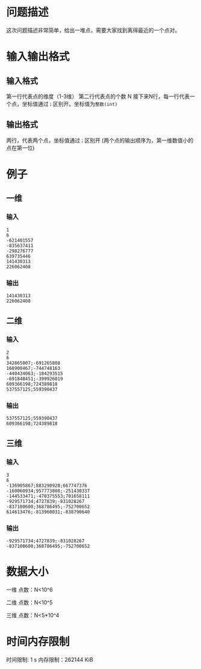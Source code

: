 # 问题描述

这次问题描述非常简单，给出一堆点，需要大家找到离得最近的一个点对。

# 输入输出格式

## 输入格式

第一行代表点的维度（1-3维）
第二行代表点的个数 N
接下来N行，每一行代表一个点，坐标值通过`；`区别开。坐标值为`整数(int)`

## 输出格式

两行，代表两个点，坐标值通过`；`区别开
(两个点的输出顺序为，第一维数值小的点在第一位)

# 例子

## 一维

### 输入

```
1
6
-621401557
-835637411
-298276777
639735446
141430313
226062408
```

### 输出

```
141430313
226062408
```

## 二维

### 输入

```
2
6
342865007;-691265808
168900467;-744748163
-440434063;-184293515
-691848451;-399926019
609366198;724389818
537557125;559390437
```

### 输出

```
537557125;559390437
609366198;724389818
```

## 三维

### 输入

```
3
6
-136905867;883290928;667747376
-160060934;957773808;-251430337
-144533471;-470375553;701658111
-929571734;4727839;-831028267
-837100600;368786495;-752700652
614613476;-813960031;-838790640
```

### 输出

```
-929571734;4727839;-831028267
-837100600;368786495;-752700652
```

# 数据大小

一维
点数：N<10^6

二维
点数：N<10^5

三维
点数：N<5*10^4

# 时间内存限制

时间限制: 1 s
内存限制：262144 KiB